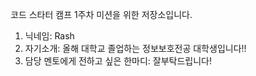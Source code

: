 코드 스타터 캠프 1주차 미션을 위한 저장소입니다.

1. 닉네임: Rash
2. 자기소개: 올해 대학교 졸업하는 정보보호전공 대학생입니다!!
3. 담당 멘토에게 전하고 싶은 한마디: 잘부탁드립니다!

